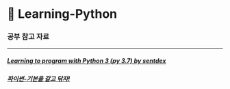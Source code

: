 # :book: Learning-Python

### 공부 참고 자료
--------

##### [Learning to program with Python 3 (py 3.7) by sentdex](https://www.youtube.com/playlist?list=PLQVvvaa0QuDeAams7fkdcwOGBpGdHpXln)
##### [파이썬-기본을 갈고 닦자!](https://wikidocs.net/book/1553)
